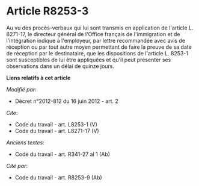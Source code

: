 # Article R8253-3

Au vu des procès-verbaux qui lui sont transmis en application de l'article L. 8271-17, le directeur général de l'Office
français de l'immigration et de l'intégration indique à l'employeur, par lettre recommandée avec avis de réception ou par
tout autre moyen permettant de faire la preuve de sa date de réception par le destinataire, que les dispositions de l'article
L. 8253-1 sont susceptibles de lui être appliquées et qu'il peut présenter ses observations dans un délai de quinze jours.

**Liens relatifs à cet article**

_Modifié par_:

  - Décret n°2012-812 du 16 juin 2012 - art. 2

_Cite_:

  - Code du travail - art. L8253-1 (V)
  - Code du travail - art. L8271-17 (V)

_Anciens textes_:

  - Code du travail - art. R341-27 al 1 (Ab)

_Cité par_:

  - Code du travail - art. R8253-9 (Ab)
